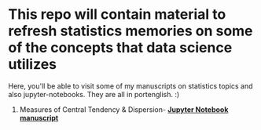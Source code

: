 # This repo will contain material to refresh statistics memories on some of the concepts that data science utilizes
Here, you'll be able to visit some of my manuscripts on statistics topics and also jupyter-notebooks. They are all in portenglish. :)
1.  Measures of Central Tendency & Dispersion- __[Jupyter Notebook](https://nbviewer.jupyter.org/github/tcsenna/statistics/blob/master/Measures%20of%20Central%20Tendency%20%26%20Dispersion.ipynb)__ __[manuscript](https://drive.google.com/open?id=1C0tdG5RJMBQ3vpMCOW3aBMbzzWgTs27d)__ 
